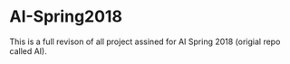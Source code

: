 # AI-Spring2018

This is a full revison of all project assined for AI Spring 2018 (origial repo called AI).
